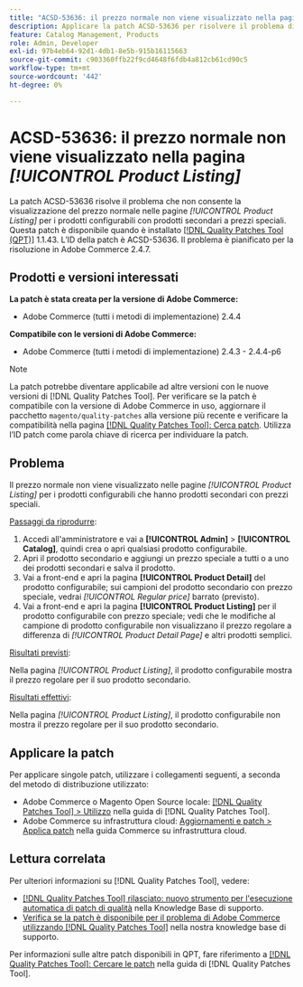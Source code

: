 ```yaml
---
title: "ACSD-53636: il prezzo normale non viene visualizzato nella pagina [!UICONTROL Product Listing]"
description: Applicare la patch ACSD-53636 per risolvere il problema di Adobe Commerce, in cui il prezzo normale non viene visualizzato nelle pagine *[!UICONTROL Product Listing]* per i prodotti configurabili con prodotti secondari a prezzi speciali.
feature: Catalog Management, Products
role: Admin, Developer
exl-id: 97b4eb64-92d1-4db1-8e5b-915b16115663
source-git-commit: c903360ffb22f9cd4648f6fdb4a812cb61cd90c5
workflow-type: tm+mt
source-wordcount: '442'
ht-degree: 0%

---
```


# ACSD-53636: il prezzo normale non viene visualizzato nella pagina *[!UICONTROL Product Listing]*

La patch ACSD-53636 risolve il problema che non consente la visualizzazione del prezzo normale nelle pagine *[!UICONTROL Product Listing]* per i prodotti configurabili con prodotti secondari a prezzi speciali. Questa patch è disponibile quando è installato [[!DNL Quality Patches Tool (QPT)]](/help/announcements/adobe-commerce-announcements/magento-quality-patches-released-new-tool-to-self-serve-quality-patches.md) 1.1.43. L’ID della patch è ACSD-53636. Il problema è pianificato per la risoluzione in Adobe Commerce 2.4.7.

## Prodotti e versioni interessati

**La patch è stata creata per la versione di Adobe Commerce:**

* Adobe Commerce (tutti i metodi di implementazione) 2.4.4

**Compatibile con le versioni di Adobe Commerce:**

* Adobe Commerce (tutti i metodi di implementazione) 2.4.3 - 2.4.4-p6

>[!NOTE]
>
>La patch potrebbe diventare applicabile ad altre versioni con le nuove versioni di [!DNL Quality Patches Tool]. Per verificare se la patch è compatibile con la versione di Adobe Commerce in uso, aggiornare il pacchetto `magento/quality-patches` alla versione più recente e verificare la compatibilità nella pagina [[!DNL Quality Patches Tool]: Cerca patch](https://experienceleague.adobe.com/tools/commerce-quality-patches/index.html?lang=it). Utilizza l’ID patch come parola chiave di ricerca per individuare la patch.

## Problema

Il prezzo normale non viene visualizzato nelle pagine *[!UICONTROL Product Listing]* per i prodotti configurabili che hanno prodotti secondari con prezzi speciali.

<u>Passaggi da riprodurre</u>:

1. Accedi all&#39;amministratore e vai a **[!UICONTROL Admin]** > **[!UICONTROL Catalog]**, quindi crea o apri qualsiasi prodotto configurabile.
2. Apri il prodotto secondario e aggiungi un prezzo speciale a tutti o a uno dei prodotti secondari e salva il prodotto.
3. Vai a front-end e apri la pagina **[!UICONTROL Product Detail]** del prodotto configurabile; sui campioni del prodotto secondario con prezzo speciale, vedrai *[!UICONTROL Regular price]* barrato (previsto).
4. Vai a front-end e apri la pagina **[!UICONTROL Product Listing]** per il prodotto configurabile con prezzo speciale; vedi che le modifiche al campione di prodotto configurabile non visualizzano il prezzo regolare a differenza di *[!UICONTROL Product Detail Page]* e altri prodotti semplici.

<u>Risultati previsti</u>:

Nella pagina *[!UICONTROL Product Listing]*, il prodotto configurabile mostra il prezzo regolare per il suo prodotto secondario.

<u>Risultati effettivi</u>:

Nella pagina *[!UICONTROL Product Listing]*, il prodotto configurabile non mostra il prezzo regolare per il suo prodotto secondario.

## Applicare la patch

Per applicare singole patch, utilizzare i collegamenti seguenti, a seconda del metodo di distribuzione utilizzato:

* Adobe Commerce o Magento Open Source locale: [[!DNL Quality Patches Tool] > Utilizzo](https://experienceleague.adobe.com/docs/commerce-operations/tools/quality-patches-tool/usage.html?lang=it) nella guida di [!DNL Quality Patches Tool].
* Adobe Commerce su infrastruttura cloud: [Aggiornamenti e patch > Applica patch](https://experienceleague.adobe.com/docs/commerce-cloud-service/user-guide/develop/upgrade/apply-patches.html?lang=it) nella guida Commerce su infrastruttura cloud.

## Lettura correlata

Per ulteriori informazioni su [!DNL Quality Patches Tool], vedere:

* [[!DNL Quality Patches Tool] rilasciato: nuovo strumento per l&#39;esecuzione automatica di patch di qualità](/help/announcements/adobe-commerce-announcements/magento-quality-patches-released-new-tool-to-self-serve-quality-patches.md) nella Knowledge Base di supporto.
* [Verifica se la patch è disponibile per il problema di Adobe Commerce utilizzando  [!DNL Quality Patches Tool]](/help/support-tools/patches-available-in-qpt-tool/check-patch-for-magento-issue-with-magento-quality-patches.md) nella nostra knowledge base di supporto.

Per informazioni sulle altre patch disponibili in QPT, fare riferimento a [[!DNL Quality Patches Tool]: Cercare le patch](https://experienceleague.adobe.com/tools/commerce-quality-patches/index.html?lang=it) nella guida di [!DNL Quality Patches Tool].
